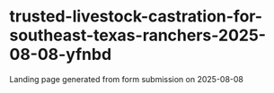 # trusted-livestock-castration-for-southeast-texas-ranchers-2025-08-08-yfnbd
Landing page generated from form submission on 2025-08-08
